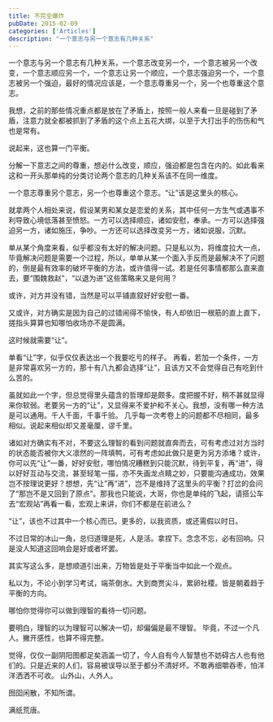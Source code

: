```yaml
---
title: 不完全爆炸
pubDate: 2015-02-09
categories: ['Articles']
description: "一个意志与另一个意志有几种关系"
---
```


一个意志与另一个意志有几种关系，一个意志改变另一个，一个意志被另一个改变，一个意志顺应另一个，一个意志让另一个顺应，一个意志强迫另一个，一个意志被另一个强迫，最好的情况应该是，一个意志尊重另一个，另一个也尊重这个意志。

我想，之前的那些情况重点都是放在了矛盾上，按照一般人来看一旦是碰到了矛盾，注意力就全都被抓到了矛盾的这个点上五花大绑，以至于大打出手的伤伤和气也是常有。

说起来，这也算一门平衡。

<!--more-->

分解一下意志之间的尊重，想必什么改变，顺应，强迫都是包含在内的。如此看来这和一开头那单纯的分类讨论两个意志的几种关系该不在同一维度。

一个意志尊重另个意志，另一个也尊重这个意志。“让”该是这里头的核心。

就拿两个人相处来说，假设某男和某女是恋爱的关系，其中任何一方生气或遇事不利导致心境低落甚至愤怒。一方可以选择顺应，诸如安慰，奉承。一方可以选择强迫另一方，诸如施压，争吵。一方还可以选择改变另一方，诸如说服，沉默。

单从某个角度来看，似乎都没有太好的解决问题。只是私以为，将维度拉大一点， 毕竟解决问题是需要一个过程，所以，单单从某一个面入手反而是最解决不了问题的，倒是最有效率的破坏平衡的方法，或许值得一试。若是任何事情都那么直来直去，要“围魏救赵”，“以退为进”这些策略来又是何用？

或许，对方并没有错，当然是可以平铺直叙好好安慰一番。

又或许，对方确实是因为自己的过错闹得不愉快，有人却依旧一根筋的直上直下，搓指头算算也知哪怕收场亦不是圆满。

这时候就需要“让”。

单看“让”字，似乎仅仅表达出一个我要吃亏的样子。 再看，若加一个条件，一方是非常喜欢另一方的，那十有八九都会选择“让”，且该方又不会觉得自己有吃到什么苦的。

虽就如此一个字，但总觉得里头蕴含的哲理却是颇多。度把握不好，稍不甚就显得来你软弱。老要另一方的“让”，又显得来不爱护和不关心。我想，没有哪一种方法是可以通用。千人千面，千事千验。 几乎每一次考卷上的问题都不尽相同，最多相似。说起来相似却又差毫厘，谬千里。

诸如对方确实有不对，不要这么理智的看到问题就直奔而去，可有考虑过对方当时的状态能否被你大义凛然的一阵填鸭，可有考虑如此做只是更为另方添堵？或许，你可以先“让”一番，好好安慰，哪怕情况糟糕到只能沉默，待到平复，再“进”，得以好好互动与交流，甚至轻笔一描，亦不失画龙点睛之妙，只要能沟通成功，效果岂不按理说更好？想想，先“让”再“进”，岂不是维持了这里头的平衡？打岔的会问了“那岂不是又回到了原点”。那我也只能说，大哥，你也是单纯的飞起，请搭公车去“宏观站”再看一看，宏观上来讲，你们不都是在前进么？

“让”，该也不过其中一个核心而已。更多的，以我资质，或还需假以时日。

不过日常的冰山一角，总归道理是死，人是活。拿捏下。念念不忘，必有回响。只是没人知道这回响会是好或者坏罢。

其实写这么多，是想顺道引出来，万物皆是处于平衡当中如此一个观点。

私以为，不论小到学习考试，端茶倒水。大到商贾尖斗，累卵社稷。皆是朝着趋于平衡的方向。

哪怕你觉得你可以做到理智的看待一切问题。

要明白，理智的以为理智可以解决一切，却偏偏是最不理智。 毕竟，不过一个凡人。撇开感性，也算不得完整。

觉得，仅仅一副阴阳图都足矣涵盖一切了，今人自有今人智慧也不妨碍古人也有他们的。只是近来的人们，容易被误导以至于都分不清好坏。不敢再细嚼吞枣，怕洋洋洒洒不可收。
山外山，人外人。

囫囵闲散，不知所谓。

满纸荒唐。
